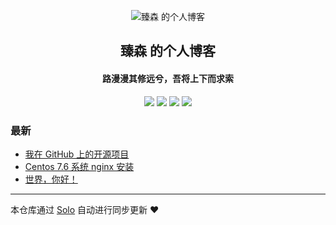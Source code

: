 <p align="center"><img alt="臻森 的个人博客" src="https://static.b3log.org/images/brand/solo-32.png"></p><h2 align="center">
臻森 的个人博客
</h2>

<h4 align="center">路漫漫其修远兮，吾将上下而求索</h4>
<p align="center"><a title="臻森 的个人博客" target="_blank" href="https://github.com/gason-zhang/solo-blog"><img src="https://img.shields.io/github/last-commit/gason-zhang/solo-blog.svg?style=flat-square&color=FF9900"></a>
<a title="GitHub repo size in bytes" target="_blank" href="https://github.com/gason-zhang/solo-blog"><img src="https://img.shields.io/github/repo-size/gason-zhang/solo-blog.svg?style=flat-square"></a>
<a title="Solo Version" target="_blank" href="https://github.com/b3log/solo/releases"><img src="https://img.shields.io/badge/solo-3.6.5-f1e05a.svg?style=flat-square&color=blueviolet"></a>
<a title="Hits" target="_blank" href="https://github.com/b3log/hits"><img src="https://hits.b3log.org/gason-zhang/solo-blog.svg"></a></p>

### 最新

* [我在 GitHub 上的开源项目](http://blog.fuyuning.com/my-github-repos)
* [Centos 7.6 系统 nginx 安装](http://blog.fuyuning.com/articles/2019/10/15/1571147305979.html)
* [世界，你好！](http://blog.fuyuning.com/hello-solo)



---

本仓库通过 [Solo](https://github.com/b3log/solo) 自动进行同步更新 ❤️ 